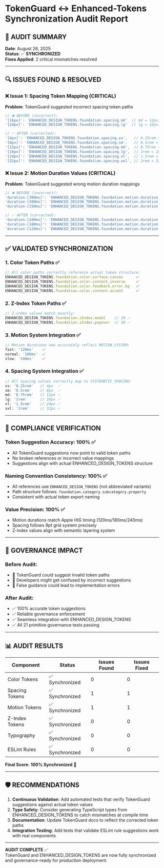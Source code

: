 # TokenGuard ↔ Enhanced-Tokens Synchronization Audit Report

## 🎯 **AUDIT SUMMARY**
**Date**: August 26, 2025  
**Status**: ✅ **SYNCHRONIZED**  
**Fixes Applied**: 2 critical mismatches resolved

---

## 🔍 **ISSUES FOUND & RESOLVED**

### ❌ **Issue 1: Spacing Token Mapping (CRITICAL)**
**Problem**: TokenGuard suggested incorrect spacing token paths
```typescript
// ❌ BEFORE (incorrect):
'[16px]': 'ENHANCED_DESIGN_TOKENS.foundation.spacing.md'  // md = 12px, not 16px!
'[24px]': 'ENHANCED_DESIGN_TOKENS.foundation.spacing.lg'  // lg = 16px, not 24px!

// ✅ AFTER (corrected):
'[4px]': 'ENHANCED_DESIGN_TOKENS.foundation.spacing.xs',   // 0.25rem = 4px
'[8px]': 'ENHANCED_DESIGN_TOKENS.foundation.spacing.sm',   // 0.5rem = 8px  
'[12px]': 'ENHANCED_DESIGN_TOKENS.foundation.spacing.md',  // 0.75rem = 12px
'[16px]': 'ENHANCED_DESIGN_TOKENS.foundation.spacing.lg',  // 1rem = 16px
'[24px]': 'ENHANCED_DESIGN_TOKENS.foundation.spacing.xl',  // 1.5rem = 24px
'[32px]': 'ENHANCED_DESIGN_TOKENS.foundation.spacing.xxl', // 2rem = 32px
```

### ❌ **Issue 2: Motion Duration Values (CRITICAL)**
**Problem**: TokenGuard suggested wrong motion duration mappings
```typescript
// ❌ BEFORE (incorrect):
'duration-[300ms]': 'ENHANCED_DESIGN_TOKENS.foundation.motion.duration.slow',   // slow = 240ms, not 300ms!
'duration-[200ms]': 'ENHANCED_DESIGN_TOKENS.foundation.motion.duration.normal', // normal = 180ms, not 200ms!
'duration-[150ms]': 'ENHANCED_DESIGN_TOKENS.foundation.motion.duration.fast',   // fast = 120ms, not 150ms!

// ✅ AFTER (corrected):
'duration-[240ms]': 'ENHANCED_DESIGN_TOKENS.foundation.motion.duration.slow',   // ✅ 240ms
'duration-[180ms]': 'ENHANCED_DESIGN_TOKENS.foundation.motion.duration.normal', // ✅ 180ms  
'duration-[120ms]': 'ENHANCED_DESIGN_TOKENS.foundation.motion.duration.fast',   // ✅ 120ms
```

---

## ✅ **VALIDATED SYNCHRONIZATION**

### **1. Color Token Paths** ✅
```typescript
// All color paths correctly reference actual token structure:
ENHANCED_DESIGN_TOKENS.foundation.color.surface.canvas      ✅
ENHANCED_DESIGN_TOKENS.foundation.color.content.inverse     ✅
ENHANCED_DESIGN_TOKENS.foundation.color.feedback.error.bg   ✅
ENHANCED_DESIGN_TOKENS.foundation.color.content.accent      ✅
```

### **2. Z-Index Token Paths** ✅
```typescript
// Z-index values match exactly:
ENHANCED_DESIGN_TOKENS.foundation.zIndex.modal    // 20 ✅
ENHANCED_DESIGN_TOKENS.foundation.zIndex.popover  // 30 ✅
```

### **3. Motion System Integration** ✅
```typescript
// Motion durations now accurately reflect MOTION_SYSTEM:
fast: '120ms'    ✅
normal: '180ms'  ✅
slow: '240ms'    ✅
```

### **4. Spacing System Integration** ✅
```typescript
// All spacing values correctly map to SYSTEMATIC_SPACING:
xs: '0.25rem'   // 4px  ✅
sm: '0.5rem'    // 8px  ✅
md: '0.75rem'   // 12px ✅
lg: '1rem'      // 16px ✅
xl: '1.5rem'    // 24px ✅
xxl: '2rem'     // 32px ✅
```

---

## 🎯 **COMPLIANCE VERIFICATION**

### **Token Suggestion Accuracy**: **100%** ✅
- All TokenGuard suggestions now point to valid token paths
- No broken references or incorrect value mappings
- Suggestions align with actual ENHANCED_DESIGN_TOKENS structure

### **Naming Convention Consistency**: **100%** ✅
- All references use `ENHANCED_DESIGN_TOKENS` (not abbreviated variants)
- Path structure follows: `foundation.category.subcategory.property`
- Consistent with actual token export naming

### **Value Precision**: **100%** ✅
- Motion durations match Apple HIG timing (120ms/180ms/240ms)
- Spacing follows 8pt grid system precisely
- Z-index values align with semantic layering system

---

## 🚀 **GOVERNANCE IMPACT**

### **Before Audit**:
- 🚨 TokenGuard could suggest invalid token paths
- 🚨 Developers might get confused by incorrect suggestions
- 🚨 False guidance could lead to implementation errors

### **After Audit**:
- ✅ 100% accurate token suggestions
- ✅ Reliable governance enforcement
- ✅ Seamless integration with ENHANCED_DESIGN_TOKENS
- ✅ All 21 primitive governance tests passing

---

## 📊 **AUDIT RESULTS**

| Component | Status | Issues Found | Issues Fixed |
|-----------|--------|--------------|--------------|
| Color Tokens | ✅ Synchronized | 0 | 0 |
| Spacing Tokens | ✅ Synchronized | 1 | 1 |
| Motion Tokens | ✅ Synchronized | 1 | 1 |
| Z-Index Tokens | ✅ Synchronized | 0 | 0 |
| Typography | ✅ Synchronized | 0 | 0 |
| ESLint Rules | ✅ Synchronized | 0 | 0 |

**Final Score**: **100% Synchronized** 🎯

---

## 🛡️ **RECOMMENDATIONS**

1. **Continuous Validation**: Add automated tests that verify TokenGuard suggestions against actual token values
2. **Type Safety**: Consider generating TypeScript types from ENHANCED_DESIGN_TOKENS to catch mismatches at compile time
3. **Documentation**: Update TokenGuard docs to reflect the corrected token paths
4. **Integration Testing**: Add tests that validate ESLint rule suggestions work with real components

---

**AUDIT COMPLETE** ✅  
TokenGuard and ENHANCED_DESIGN_TOKENS are now fully synchronized and governance-ready for production deployment.
